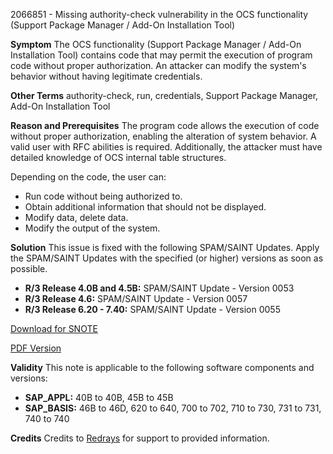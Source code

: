 2066851 - Missing authority-check vulnerability in the OCS functionality (Support Package Manager / Add-On Installation Tool)

**Symptom**
The OCS functionality (Support Package Manager / Add-On Installation Tool) contains code that may permit the execution of program code without proper authorization. An attacker can modify the system's behavior without having legitimate credentials.

**Other Terms**
authority-check, run, credentials, Support Package Manager, Add-On Installation Tool

**Reason and Prerequisites**
The program code allows the execution of code without proper authorization, enabling the alteration of system behavior. A valid user with RFC abilities is required. Additionally, the attacker must have detailed knowledge of OCS internal table structures.

Depending on the code, the user can:
- Run code without being authorized to.
- Obtain additional information that should not be displayed.
- Modify data, delete data.
- Modify the output of the system.

**Solution**
This issue is fixed with the following SPAM/SAINT Updates. Apply the SPAM/SAINT Updates with the specified (or higher) versions as soon as possible.

- **R/3 Release 4.0B and 4.5B:** SPAM/SAINT Update - Version 0053
- **R/3 Release 4.6:** SPAM/SAINT Update - Version 0057
- **R/3 Release 6.20 - 7.40:** SPAM/SAINT Update - Version 0055

[Download for SNOTE](https://notesdownloads.sap.com/note/0040000017942462017)

[PDF Version](https://userapps.support.sap.com/sap/support/sfm/notes/print/0002066851?language=en-US&token=5632F3D0B228B131BF3D4800061CCBC5)

**Validity**
This note is applicable to the following software components and versions:
- **SAP_APPL:** 40B to 40B, 45B to 45B
- **SAP_BASIS:** 46B to 46D, 620 to 640, 700 to 702, 710 to 730, 731 to 731, 740 to 740

**Credits**
Credits to [Redrays](https://redrays.io) for support to provided information.